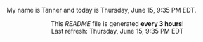 My name is Tanner and today is Thursday, June 15, 9:35 PM EDT.

<p align="center">This <i>README</i> file is generated <b>every 3 hours</b>!</br>Last refresh: Thursday, June 15, 9:35 PM EDT<br /></p>
